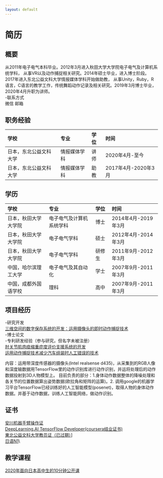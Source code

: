 ```yaml
---
layout: default
---
```



# 简历
## 概要
从2011年电子电气本科毕业。2012年3月进入秋田大学大学院电子电气及计算机系统学科，
从事VR以及动作捕捉相关研究。2014年硕士毕业，进入博士阶段。2017年进入东北公益文科大学情报媒体学科开始做助教，
从事Unity，Ruby，R语言，C语言的教学工作，传统舞蹈动作记录及相关研究。2019年3月博士毕业，2020年4月升职为讲师。\
-联系方式\
微信 邮箱
## 职务经验

| 学校        | 专业          | 学位 | 时间 |
|:---------------|:--------------------|:------|:------|
|日本，东北公益文科大学| 情报媒体学科|讲师   | 2020年4月-至今 |  
|日本，东北公益文科大学| 情报媒体学科|助教    | 2017年4月-2020年3月|                                           

## 学历

| 学校        | 专业          | 学位 | 时间 |
|:---------------|:--------------------|:------|:------|
|日本，秋田大学大学院| 电子电气及计算机系统学科|博士   | 2014年4月-2019年3月 |        
|日本，秋田大学大学院| 电子电气学科         |硕士   | 2012年4月-2014年3月|
|日本，秋田大学大学院| 电子电气学科         |研修生  |2011年9月-2012年3月| 
|中国，哈尔滨理工大学|电子电气及其自动化	|学士   |2007年9月-2011年3月|
|中国，成都外国语学校|理科		    |高中   |2007年9月-2011年3月|

## 项目经历

-研究开发\
[三维空间的数字保存系统的开发：运用摄像头的即时动作捕捉技术](./projects/digital_archive.html)\
-博士论文\
-专利研发经验（参与研究，但名字未被注册）\
[肘关节肌肉痉缩重症度评价支援系统的开发](./projects/muscle_injury.html)\
[运用动作捕捉技术减少汽车组装时人工错误的技术](./projects/toyota.html)

内容：运用带深度传感器的摄像头(Intel realsense d435)，从采集到的RGB人像和深度输数据用TensorFlow里的动作识别库进行动作识别，并运将处理后的动作数据投射到3D人物模型上。
目前负责的部分：1.身体动作数据整体的降噪处理和各关节的位置数据算出姿势数据(欧拉角和矩阵的运算)。2. 调用google的机器学习平台TensorFlow已经训练好的人工智能模型(posenet)，取得人物的身体动作数据。并基于动作数据，训练人工智能网络，做动作识别。

## 证书
[安川机器手臂操作证](./assets/certificate/yasukawa/yasukawa.html)\
[DeepLearning.AI TensorFlow Developer(coursera结业证书)](./assets/certificate/coursera/coursera.html)\
[東北公益文科大学教员证（已过期）](./assets/certificate/koeki/koeki.html)]\
[日语N1](./assets/certificate/n1/n1.html)\

## 教学课程
[2020年面向日本高中生的10分钟公开课](./assets/openCourse/openCourse.html)
